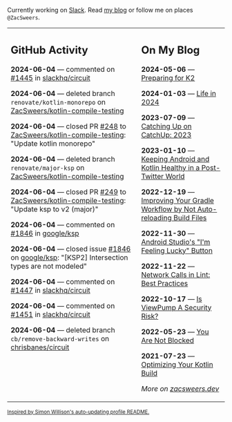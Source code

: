 Currently working on [Slack](https://slack.com/). Read [my blog](https://zacsweers.dev/) or follow me on places `@ZacSweers`.

<table><tr><td valign="top" width="60%">

## GitHub Activity
<!-- githubActivity starts -->
**2024-06-04** — commented on [#1445](https://github.com/slackhq/circuit/issues/1445#issuecomment-2147839883) in [slackhq/circuit](https://github.com/slackhq/circuit)

**2024-06-04** — deleted branch `renovate/kotlin-monorepo` on [ZacSweers/kotlin-compile-testing](https://github.com/ZacSweers/kotlin-compile-testing)

**2024-06-04** — closed PR [#248](https://github.com/ZacSweers/kotlin-compile-testing/pull/248) to [ZacSweers/kotlin-compile-testing](https://github.com/ZacSweers/kotlin-compile-testing): "Update kotlin monorepo"

**2024-06-04** — deleted branch `renovate/major-ksp` on [ZacSweers/kotlin-compile-testing](https://github.com/ZacSweers/kotlin-compile-testing)

**2024-06-04** — closed PR [#249](https://github.com/ZacSweers/kotlin-compile-testing/pull/249) to [ZacSweers/kotlin-compile-testing](https://github.com/ZacSweers/kotlin-compile-testing): "Update ksp to v2 (major)"

**2024-06-04** — commented on [#1846](https://github.com/google/ksp/issues/1846#issuecomment-2147828850) in [google/ksp](https://github.com/google/ksp)

**2024-06-04** — closed issue [#1846](https://github.com/google/ksp/issues/1846) on [google/ksp](https://github.com/google/ksp): "[KSP2] Intersection types are not modeled"

**2024-06-04** — commented on [#1447](https://github.com/slackhq/circuit/pull/1447#issuecomment-2147749137) in [slackhq/circuit](https://github.com/slackhq/circuit)

**2024-06-04** — commented on [#1451](https://github.com/slackhq/circuit/pull/1451#issuecomment-2147737003) in [slackhq/circuit](https://github.com/slackhq/circuit)

**2024-06-04** — deleted branch `cb/remove-backward-writes` on [chrisbanes/circuit](https://github.com/chrisbanes/circuit)
<!-- githubActivity ends -->
</td><td valign="top" width="40%">

## On My Blog
<!-- blog starts -->
**2024-05-06** — [Preparing for K2](https://www.zacsweers.dev/preparing-for-k2/)

**2024-01-03** — [Life in 2024](https://www.zacsweers.dev/life-in-2024/)

**2023-07-09** — [Catching Up on CatchUp: 2023](https://www.zacsweers.dev/catching-up-on-catchup-2023/)

**2023-01-10** — [Keeping Android and Kotlin Healthy in a Post-Twitter World](https://www.zacsweers.dev/keeping-android-healthy/)

**2022-12-19** — [Improving Your Gradle Workflow by Not Auto-reloading Build Files](https://www.zacsweers.dev/improving-your-workflow-by-not-auto-reloading-build-files/)

**2022-11-30** — [Android Studio's "I'm Feeling Lucky" Button](https://www.zacsweers.dev/android-studios-im-feeling-lucky-button/)

**2022-11-22** — [Network Calls in Lint: Best Practices](https://www.zacsweers.dev/network-calls-in-lint-best-practices/)

**2022-10-17** — [Is ViewPump A Security Risk?](https://www.zacsweers.dev/is-viewpump-a-security-risk/)

**2022-05-23** — [You Are Not Blocked](https://www.zacsweers.dev/you-are-not-blocked/)

**2021-07-23** — [Optimizing Your Kotlin Build](https://www.zacsweers.dev/optimizing-your-kotlin-build/)
<!-- blog ends -->
_More on [zacsweers.dev](https://zacsweers.dev/)_
</td></tr></table>

<sub><a href="https://simonwillison.net/2020/Jul/10/self-updating-profile-readme/">Inspired by Simon Willison's auto-updating profile README.</a></sub>